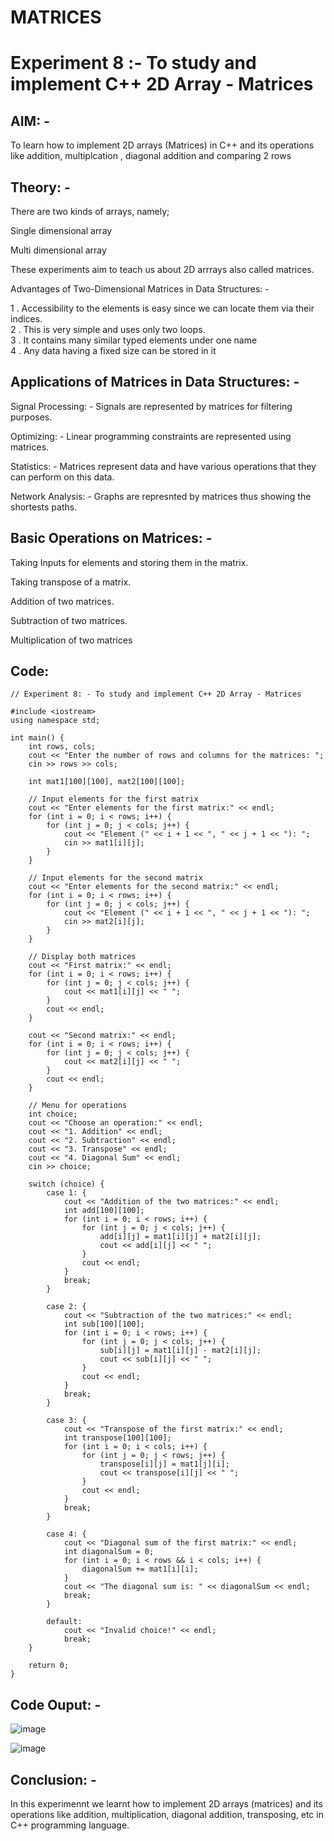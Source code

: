 # MATRICES
# Experiment 8 :- To study and implement C++ 2D Array - Matrices
## AIM: -
To learn how to implement 2D arrays (Matrices) in C++ and its operations like addition, multiplcation , diagonal addition and comparing 2 rows 
##  Theory: -
There are two kinds of arrays, namely;

Single dimensional array

Multi dimensional array

These experiments aim to teach us about 2D arrrays also called matrices.

Advantages of Two-Dimensional Matrices in Data Structures: -

1 . Accessibility to the elements is easy since we can locate them via their indices.<br> 2 . This is very simple and uses only two loops. <br>3 . It contains many similar typed elements under one name<br> 4 . Any data having a fixed size can be stored in it<br>


## Applications of Matrices in Data Structures: -

Signal Processing: - Signals are represented by matrices for filtering purposes.

Optimizing: - Linear programming constraints are represented using matrices. 

Statistics: - Matrices represent data and have various operations that they can perform on this data.

Network Analysis: - Graphs are represnted by matrices thus showing the shortests paths.

## Basic Operations on Matrices: -

Taking Inputs for elements and storing them in the matrix.

Taking transpose of a matrix.

Addition of two matrices.

Subtraction of two matrices.

Multiplication of two matrices

## Code: 
```
// Experiment 8: - To study and implement C++ 2D Array - Matrices

#include <iostream>
using namespace std;

int main() {
    int rows, cols;
    cout << "Enter the number of rows and columns for the matrices: ";
    cin >> rows >> cols;

    int mat1[100][100], mat2[100][100];

    // Input elements for the first matrix
    cout << "Enter elements for the first matrix:" << endl;
    for (int i = 0; i < rows; i++) {
        for (int j = 0; j < cols; j++) {
            cout << "Element (" << i + 1 << ", " << j + 1 << "): ";
            cin >> mat1[i][j];
        }
    }

    // Input elements for the second matrix
    cout << "Enter elements for the second matrix:" << endl;
    for (int i = 0; i < rows; i++) {
        for (int j = 0; j < cols; j++) {
            cout << "Element (" << i + 1 << ", " << j + 1 << "): ";
            cin >> mat2[i][j];
        }
    }

    // Display both matrices
    cout << "First matrix:" << endl;
    for (int i = 0; i < rows; i++) {
        for (int j = 0; j < cols; j++) {
            cout << mat1[i][j] << " ";
        }
        cout << endl;
    }

    cout << "Second matrix:" << endl;
    for (int i = 0; i < rows; i++) {
        for (int j = 0; j < cols; j++) {
            cout << mat2[i][j] << " ";
        }
        cout << endl;
    }

    // Menu for operations
    int choice;
    cout << "Choose an operation:" << endl;
    cout << "1. Addition" << endl;
    cout << "2. Subtraction" << endl;
    cout << "3. Transpose" << endl;
    cout << "4. Diagonal Sum" << endl;
    cin >> choice;

    switch (choice) {
        case 1: {
            cout << "Addition of the two matrices:" << endl;
            int add[100][100];
            for (int i = 0; i < rows; i++) {
                for (int j = 0; j < cols; j++) {
                    add[i][j] = mat1[i][j] + mat2[i][j];
                    cout << add[i][j] << " ";
                }
                cout << endl;
            }
            break;
        }

        case 2: {
            cout << "Subtraction of the two matrices:" << endl;
            int sub[100][100];
            for (int i = 0; i < rows; i++) {
                for (int j = 0; j < cols; j++) {
                    sub[i][j] = mat1[i][j] - mat2[i][j];
                    cout << sub[i][j] << " ";
                }
                cout << endl;
            }
            break;
        }

        case 3: {
            cout << "Transpose of the first matrix:" << endl;
            int transpose[100][100];
            for (int i = 0; i < cols; i++) {
                for (int j = 0; j < rows; j++) {
                    transpose[i][j] = mat1[j][i];
                    cout << transpose[i][j] << " ";
                }
                cout << endl;
            }
            break;
        }

        case 4: {
            cout << "Diagonal sum of the first matrix:" << endl;
            int diagonalSum = 0;
            for (int i = 0; i < rows && i < cols; i++) {
                diagonalSum += mat1[i][i];
            }
            cout << "The diagonal sum is: " << diagonalSum << endl;
            break;
        }

        default:
            cout << "Invalid choice!" << endl;
            break;
    }

    return 0;
}

```
## Code Ouput: - 
![image](https://github.com/user-attachments/assets/6ed0e4bb-d339-4618-953d-22164c5a1868)

![image](https://github.com/user-attachments/assets/bc459813-4983-4cf5-b145-af8c98f1dda6)


## Conclusion: -
In this experimennt we learnt how to implement 2D arrays (matrices) and its operations like addition, multiplication, diagonal addition, transposing, etc in C++ programming language.
